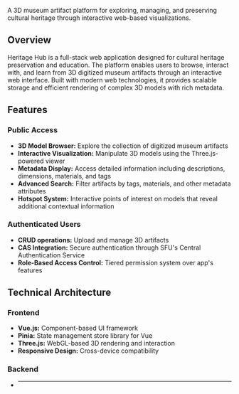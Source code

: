 A 3D museum artifact platform for exploring, managing, and preserving cultural heritage through interactive web-based visualizations.

## Overview

Heritage Hub is a full-stack web application designed for cultural heritage preservation and education. The platform enables users to browse, interact with, and learn from 3D digitized museum artifacts through an interactive web interface. Built with modern web technologies, it provides scalable storage and efficient rendering of complex 3D models with rich metadata.

## Features

### Public Access

- **3D Model Browser:** Explore the collection of digitized museum artifacts
- **Interactive Visualization:** Manipulate 3D models using the Three.js-powered viewer
- **Metadata Display:** Access detailed information including descriptions, dimensions, materials, and tags
- **Advanced Search:** Filter artifacts by tags, materials, and other metadata attributes
- **Hotspot System:** Interactive points of interest on models that reveal additional contextual information

### Authenticated Users

- **CRUD operations:** Upload and manage 3D artifacts
- **CAS Integration:** Secure authentication through SFU's Central Authentication Service
- **Role-Based Access Control:** Tiered permission system over app's features

## Technical Architecture

### Frontend

- **Vue.js:** Component-based UI framework
- **Pinia:** State management store library for Vue
- **Three.js:** WebGL-based 3D rendering and interaction
- **Responsive Design:** Cross-device compatibility

### Backend

- ****
